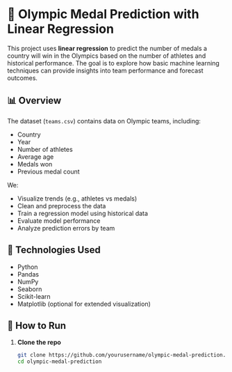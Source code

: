 # 🏅 Olympic Medal Prediction with Linear Regression

This project uses **linear regression** to predict the number of medals a country will win in the Olympics based on the number of athletes and historical performance. The goal is to explore how basic machine learning techniques can provide insights into team performance and forecast outcomes.

## 📊 Overview

The dataset (`teams.csv`) contains data on Olympic teams, including:
- Country
- Year
- Number of athletes
- Average age
- Medals won
- Previous medal count

We:
- Visualize trends (e.g., athletes vs medals)
- Clean and preprocess the data
- Train a regression model using historical data
- Evaluate model performance
- Analyze prediction errors by team

## 🔧 Technologies Used

- Python
- Pandas
- NumPy
- Seaborn
- Scikit-learn
- Matplotlib (optional for extended visualization)

## 🚀 How to Run

1. **Clone the repo**
   ```bash
   git clone https://github.com/yourusername/olympic-medal-prediction.git
   cd olympic-medal-prediction
